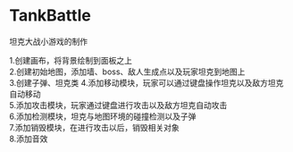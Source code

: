 # TankBattle
坦克大战小游戏的制作

1.创建画布，将背景绘制到面板之上  
2.创建初始地图，添加墙、boss、敌人生成点以及玩家坦克到地图上  
3.创建子弹、坦克类 
4.添加移动模块，玩家可以通过键盘操作坦克以及敌方坦克自动移动  
5.添加攻击模块，玩家通过键盘进行攻击以及敌方坦克自动攻击  
6.添加检测模块，坦克与地图环境的碰撞检测以及子弹  
7.添加销毁模块，在进行攻击以后，销毁相关对象  
8.添加音效  
